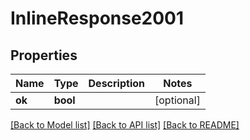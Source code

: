 # InlineResponse2001

## Properties
Name | Type | Description | Notes
------------ | ------------- | ------------- | -------------
**ok** | **bool** |  | [optional] 

[[Back to Model list]](../../README.md#documentation-for-models) [[Back to API list]](../../README.md#documentation-for-api-endpoints) [[Back to README]](../../README.md)

